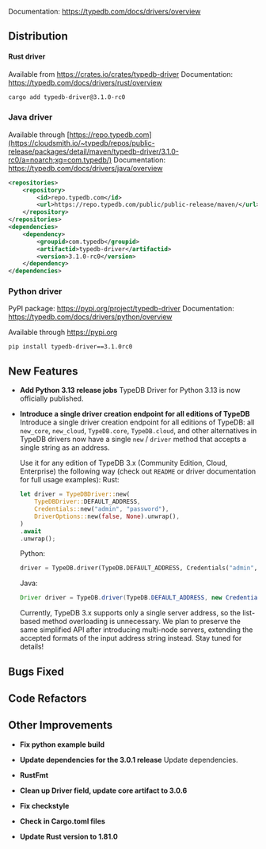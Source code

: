 Documentation: https://typedb.com/docs/drivers/overview

## Distribution

#### Rust driver

Available from https://crates.io/crates/typedb-driver
Documentation: https://typedb.com/docs/drivers/rust/overview


```sh
cargo add typedb-driver@3.1.0-rc0
```


### Java driver

Available through [https://repo.typedb.com](https://cloudsmith.io/~typedb/repos/public-release/packages/detail/maven/typedb-driver/3.1.0-rc0/a=noarch;xg=com.typedb/)
Documentation: https://typedb.com/docs/drivers/java/overview

```xml
<repositories>
    <repository>
        <id>repo.typedb.com</id>
        <url>https://repo.typedb.com/public/public-release/maven/</url>
    </repository>
</repositories>
<dependencies>
    <dependency>
        <groupid>com.typedb</groupid>
        <artifactid>typedb-driver</artifactid>
        <version>3.1.0-rc0</version>
    </dependency>
</dependencies>
```

### Python driver

PyPI package: https://pypi.org/project/typedb-driver
Documentation: https://typedb.com/docs/drivers/python/overview

Available through https://pypi.org

[//]: # (TODO: Python's RC/Alpha/Beta versions are formatted differently. Don't foget to update manually until we make an automation)
```
pip install typedb-driver==3.1.0rc0
```

[//]: # (TODO: Please remove the unreleased drivers manually. Commenting them out in Markdown looks scary)


## New Features

- **Add Python 3.13 release jobs**
  TypeDB Driver for Python 3.13 is now officially published.


- **Introduce a single driver creation endpoint for all editions of TypeDB**
  Introduce a single driver creation endpoint for all editions of TypeDB: all `new_core`, `new_cloud`, `TypeDB.core`, `TypeDB.cloud`, and other alternatives in TypeDB drivers now have a single `new` / `driver` method that accepts a single string as an address.

  Use it for any edition of TypeDB 3.x (Community Edition, Cloud, Enterprise) the following way (check out `README` or driver documentation for full usage examples):
  Rust:
  ```rust
  let driver = TypeDBDriver::new(
      TypeDBDriver::DEFAULT_ADDRESS,
      Credentials::new("admin", "password"),
      DriverOptions::new(false, None).unwrap(),
  )
  .await
  .unwrap();
  ```

  Python:
  ```py
  driver = TypeDB.driver(TypeDB.DEFAULT_ADDRESS, Credentials("admin", "password"), DriverOptions())
  ```

  Java:
  ```java
  Driver driver = TypeDB.driver(TypeDB.DEFAULT_ADDRESS, new Credentials("admin", "password"), new DriverOptions(false, null));
  ```

  Currently, TypeDB 3.x supports only a single server address, so the list-based method overloading is unnecessary. We plan to preserve the same simplified API after introducing multi-node servers, extending the accepted formats of the input address string instead. Stay tuned for details!

## Bugs Fixed


## Code Refactors
  
  

## Other Improvements

- **Fix python example build**

- **Update dependencies for the 3.0.1 release**
  Update dependencies.

- **RustFmt**

- **Clean up Driver field, update core artifact to 3.0.6**

- **Fix checkstyle**

- **Check in Cargo.toml files**

- **Update Rust version to 1.81.0**

    
